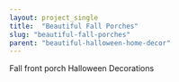 ```yaml
---
layout: project_single
title:  "Beautiful Fall Porches"
slug: "beautiful-fall-porches"
parent: "beautiful-halloween-home-decor"
---
```

Fall front porch Halloween Decorations